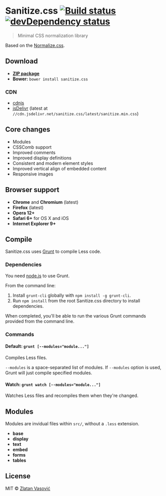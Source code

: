 # Sanitize.css [![Build status](https://travis-ci.org/ZDroid/sanitize.css.png?branch=master)](https://travis-ci.org/ZDroid/sanitize.css) [![devDependency status](https://david-dm.org/ZDroid/sanitize.css/dev-status.png?theme=shields.io)](https://david-dm.org/ZDroid/sanitize.css#info=devDependencies)

> Minimal CSS normalization library

Based on the [Normalize.css](https://github.com/necolas/normalize.css).

## Download

- [**ZIP package**](https://github.com/ZDroid/sanitize.css/archive/master.zip)
- **Bower:** `bower install sanitize.css`

### CDN

- [cdnjs](http://cdnjs.com/libraries/sanitize.css/)
- [jsDelivr](http://www.jsdelivr.com/#!sanitize.css) (latest at
`//cdn.jsdelivr.net/sanitize.css/latest/sanitize.min.css`)

## Core changes

- Modules
- CSSComb support
- Improved comments
- Improved display definitions
- Consistent and modern element styles
- Improved vertical align of embedded content
- Responsive images

## Browser support

- **Chrome** and **Chromium** (latest)
- **Firefox** (latest)
- **Opera 12+**
- **Safari 6+** for OS X and iOS
- **Internet Explorer 9+**

## Compile

Sanitize.css uses [Grunt](http://gruntjs.com) to compile Less code.

### Dependencies

You need [node.js](http://nodejs.org/download/) to use Grunt.

From the command line:

1. Install `grunt-cli` globally with `npm install -g grunt-cli`.
2. Run `npm install` from the root Sanitize.css directory to install
   dependencies.

When completed, you'll be able to run the various Grunt commands provided from
the command line.

### Commands

#### Default: `grunt [--modules="module..."]`

Compiles Less files.

`--modules` is a space-separated list of modules. If `--modules` option is
used, Grunt will just compile specified modules.

#### Watch: `grunt watch [--modules="module..."]`

Watches Less files and recompiles them when they're changed.

## Modules

Modules are invidual files within `src/`, without a `.less` extension.

- **base**
- **display**
- **text**
- **embed**
- **forms**
- **tables**

## License

MIT &copy; [Zlatan Vasović](https://github.com/ZDroid)
